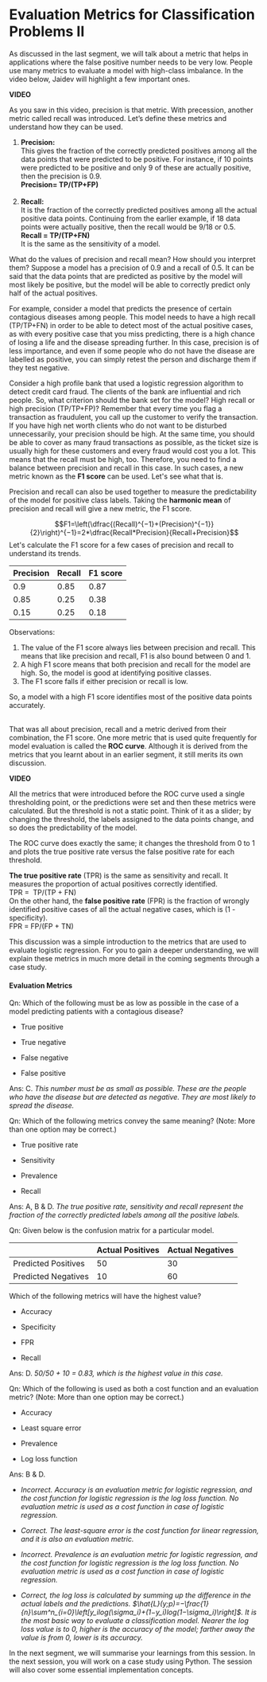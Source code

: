 # Evaluation Metrics for Classification Problems II

As discussed in the last segment, we will talk about a metric that helps in applications where the false positive number needs to be very low. People use many metrics to evaluate a model with high-class imbalance. In the video below, Jaidev will highlight a few important ones. 

**VIDEO**

As you saw in this video, precision is that metric. With precession, another metric called recall was introduced. Let’s define these metrics and understand how they can be used. 

1. **Precision:**   
   This gives the fraction of the correctly predicted positives among all the data points that were predicted to be positive. For instance, if 10 points were predicted to be positive and only 9 of these are actually positive, then the precision is 0.9.   
   **Precision= TP/(TP+FP)**  
    
2. **Recall:**  
   It is the fraction of the correctly predicted positives among all the actual positive data points. Continuing from the earlier example, if 18 data points were actually positive, then the recall would be 9/18 or 0.5.   
   **Recall = TP/(TP+FN)**  
   It is the same as the sensitivity of a model. 

What do the values of precision and recall mean? How should you interpret them? Suppose a model has a precision of 0.9 and a recall of 0.5. It can be said that the data points that are predicted as positive by the model will most likely be positive, but the model will be able to correctly predict only half of the actual positives.   

For example, consider a model that predicts the presence of certain contagious diseases among people. This model needs to have a high recall (TP/TP+FN) in order to be able to detect most of the actual positive cases, as with every positive case that you miss predicting, there is a high chance of losing a life and the disease spreading further. In this case, precision is of less importance, and even if some people who do not have the disease are labelled as positive, you can simply retest the person and discharge them if they test negative. 

Consider a high profile bank that used a logistic regression algorithm to detect credit card fraud. The clients of the bank are influential and rich people. So, what criterion should the bank set for the model? High recall or high precision (TP/TP+FP)? Remember that every time you flag a transaction as fraudulent, you call up the customer to verify the transaction. If you have high net worth clients who do not want to be disturbed unnecessarily, your precision should be high. At the same time, you should be able to cover as many fraud transactions as possible, as the ticket size is usually high for these customers and every fraud would cost you a lot. This means that the recall must be high, too. Therefore, you need to find a balance between precision and recall in this case. In such cases, a new metric known as the **F1 score** can be used. Let's see what that is.

Precision and recall can also be used together to measure the predictability of the model for positive class labels. Taking the **harmonic mean** of precision and recall will give a new metric, the F1 score. 

$$F1=\left(\dfrac{(Recall)^{−1}+(Precision)^{−1}}{2}\right)^{−1}=2*\dfrac{Recall*Precision}{Recall+Precision}$$
Let's calculate the F1 score for a few cases of precision and recall to understand its trends.

| **Precision** | **Recall** | **F1 score** |
| ------------- | ---------- | ------------ |
| 0.9           | 0.85       | 0.87         |
| 0.85          | 0.25       | 0.38         |
| 0.15          | 0.25       | 0.18         |

Observations: 

1. The value of the F1 score always lies between precision and recall. This means that like precision and recall, F1 is also bound between 0 and 1. 
2. A high F1 score means that both precision and recall for the model are high. So, the model is good at identifying positive classes. 
3. The F1 score falls if either precision or recall is low. 

So, a model with a high F1 score identifies most of the positive data points accurately.   
 

That was all about precision, recall and a metric derived from their combination, the F1 score. One more metric that is used quite frequently for model evaluation is called the **ROC curve**. Although it is derived from the metrics that you learnt about in an earlier segment, it still merits its own discussion.

**VIDEO**

All the metrics that were introduced before the ROC curve used a single thresholding point, or the predictions were set and then these metrics were calculated. But the threshold is not a static point. Think of it as a slider; by changing the threshold, the labels assigned to the data points change, and so does the predictability of the model. 

The ROC curve does exactly the same; it changes the threshold from 0 to 1 and plots the true positive rate versus the false positive rate for each threshold.

**The true positive rate** (TPR) is the same as sensitivity and recall. It measures the proportion of actual positives correctly identified.   
TPR =  TP/(TP + FN)  
On the other hand, the **false positive rate** (FPR) is the fraction of wrongly identified positive cases of all the actual negative cases, which is (1 - specificity).  
FPR = FP/(FP + TN)

This discussion was a simple introduction to the metrics that are used to evaluate logistic regression. For you to gain a deeper understanding, we will explain these metrics in much more detail in the coming segments through a case study.

#### Evaluation Metrics

Qn: Which of the following must be as low as possible in the case of a model predicting patients with a contagious disease?

- True positive

- True negative

- False negative

- False positive

Ans: C. *This number must be as small as possible. These are the people who have the disease but are detected as negative. They are most likely to spread the disease.*

Qn: Which of the following metrics convey the same meaning? (Note: More than one option may be correct.)

- True positive rate

- Sensitivity

- Prevalence

- Recall

Ans: A, B & D. *The true positive rate, sensitivity and recall represent the fraction of the correctly predicted labels among all the positive labels.*

Qn: Given below is the confusion matrix for a particular model. 

|                     | Actual Positives | Actual Negatives |
| ------------------- | ---------------- | ---------------- |
| Predicted Positives | 50               | 30               |
| Predicted Negatives | 10               | 60               |

Which of the following metrics will have the highest value?

- Accuracy

- Specificity

- FPR

- Recall

Ans: D. *50/50 + 10 = 0.83, which is the highest value in this case.*

Qn: Which of the following is used as both a cost function and an evaluation metric? (Note: More than one option may be correct.)

- Accuracy

- Least square error

- Prevalence

- Log loss function

Ans: B & D.

- *Incorrect. Accuracy is an evaluation metric for logistic regression, and the cost function for logistic regression is the log loss function. No evaluation metric is used as a cost function in case of logistic regression.*

- *Correct. The least-square error is the cost function for linear regression, and it is also an evaluation metric.*

- *Incorrect. Prevalence is an evaluation metric for logistic regression, and the cost function for logistic regression is the log loss function. No evaluation metric is used as a cost function in case of logistic regression.*

- *Correct, the log loss is calculated by summing up the difference in the actual labels and the predictions. $\hat{L}(y;p)=−\frac{1}{n}\sum^n_{i=0}\left[y_ilog(\sigma_i)+(1−y_i)log(1−\sigma_i)\right]$. It is the most basic way to evaluate a classification model. Nearer the log loss value is to 0, higher is the accuracy of the model; farther away the value is from 0, lower is its accuracy.*

In the next segment, we will summarise your learnings from this session. In the next session, you will work on a case study using Python. The session will also cover some essential implementation concepts.

